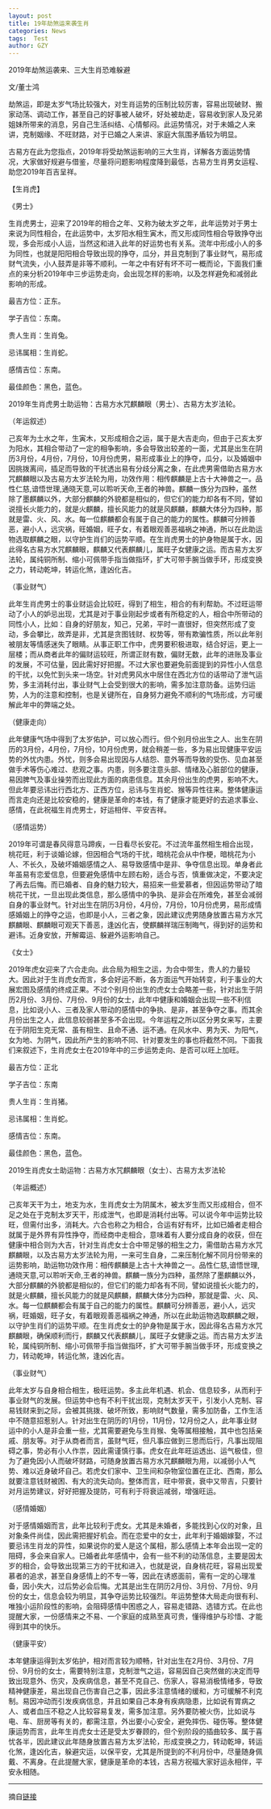 ```yaml
---
layout: post
title: 19年劫煞运来袭生肖
categories: News
tags:  Test
author: GZY
---
```


2019年劫煞运袭来、三大生肖恐难躲避

文/董士鸿

劫煞运，即是太岁气场比较强大，对生肖运势的压制比较厉害，容易出现破财、搬家动荡、调动工作，甚至自己的好事被人破坏，好处被劫走，容易收到家人及兄弟姐妹所带来的消息，另自己生活纠结、心情郁闷。此运势情况，对于未婚之人来讲，克制姻缘、不旺财路，对于已婚之人来讲、家庭大氛围矛盾较为明显。

古易方在此为您指点，2019年将受劫煞运影响的三大生肖，详解各方面运势情况，大家做好规避与借鉴，尽量将问题影响程度降到最低，古易方生肖男女运程、助您2019年百吉呈祥。

【生肖虎】

《男士》

生肖虎男士，迎来了2019年的相合之年、又称为破太岁之年，此年运势对于男士来说为同性相合，在此运势中，太岁阳水相生寅木，而又形成同性相合导致挣夺出现，多会形成小人运，当然这和进入此年的好运势也有关系。流年中形成小人的多为同性，也就是阳阳相合导致出现的挣夺，瓜分，并且克制到了事业财气，易形成财气流失，小人鼓弄是非等不顺利。一年之中有好有坏不可一概而论，下面我们重点的来分析2019年中三步运势走向，会出现怎样的影响，以及怎样避免和减弱此影响的形成。

最吉方位：正东。

学子吉位：东南。

贵人生肖：生肖兔。

忌讳属相：生肖蛇。

感情吉位：东南。

最佳颜色：黑色，蓝色。

2019年生肖虎男士助运物：古易方水咒麒麟眼（男士）、古易方太岁法轮。

（年运叙述）

己亥年为土水之年，生寅木，又形成相合之运，属于是大吉走向，但由于己亥太岁为阳水，其相合带动了一定的相争影响，多会导致出较差的一面，尤其是出生在阴历3月份，4月份，7月份，10月份虎男，易形成事业上的挣夺，瓜分，以及婚姻中因挑拨离间，插足而导致的干扰透出易有分歧分离之象，在此虎男需借助古易方水咒麒麟眼以及古易方太岁法轮为用，功效作用：相传麒麟是上古十大神兽之一。品性仁慈,谙悟世理,通晓天意,可以聆听天命,王者的神兽。麒麟一族分为四种，虽然除了墨麒麟以外，大部分麒麟的外貌都是相似的，但它们的能力却各有不同，譬如说擅长火能力的，就是火麒麟，擅长风能力的就是风麒麟，麒麟大体分为四种，那就是雷、火、风、水。每一位麒麟都会有属于自己的能力的属性。麒麟可分辨善恶，避小人，远灾祸，旺婚姻，旺子女，有着眼观善恶福祸之神通，所以在此助运物选取麒麟之眼，以守护生肖们的运势平顺。在生肖虎男士的护身物是属于水，因此得名古易方水咒麒麟眼，麒麟又代表麒麟儿，属旺子女健康之运。而古易方太岁法轮，属纯铜所制、缩小可佩带手指当做指环，扩大可带手腕当做手环，形成变换之力，转动乾坤，转运化煞，逢凶化吉。

（事业财气）

此年生肖虎男士的事业财运会比较旺，得到了相生，相合的有利帮助。不过旺运带动了小人的妒忌出现，尤其是对于事业刚起步或者有所稳定的人，相合中所带动的同性小人，比如：自身的好朋友，知己，兄弟，平时一直很好，但突然形成了变动，多会攀比，故弄是非，尤其是贪图钱财、权势等，带有欺骗性质，所以此年别被朋友等情感迷失了眼睛。从事正职工作中，虎男要积极进取，结合好运，更上一层楼；而从商者此年的偏财运较旺，所谓正财有数，偏财无数，此年的进账及事业的发展，不可估量，因此需好好把握。不过大家也要避免前面提到的异性小人信息的干扰，以免忙到头来一场空。针对虎男风水中居住在西北方位的话带动了泄气运势，多主消耗付出，事业财气上会受到很大的影响，需多加注意防备。运势归运势，人为的注意和控制，也是关键所在，自身努力避免不顺利的气场形成，方可缓解此年中的弊端之处。

（健康走向）

此年健康气场中得到了太岁佑护，可以放心而行。但个别月份出生之人、出生在阴历的3月份，4月份，7月份，10月份虎男，就会稍差一些，多为易出现健康平安运势的外忧内患。外忧，则多会易出现因与人结怨、意外等而导致的受伤、见血甚至做手术等伤心难过、悲观之事。内患，则多要注意头部、情绪及心脏部位的健康，易因脾气及事业操劳而出现此方面的病患信息。其余月份出生的虎男，影响不大。但此年要忌讳出行西北方、正西方位，忌讳与生肖蛇、猴等异性往来。整体健康运而言走向还是比较安稳的，健康是革命的本钱，有了健康才能更好的去追求事业、感情，在此祝福生肖虎男士，好运相伴、平安吉祥。

（感情运势）

2019年可谓是春风得意马蹄疾，一日看尽长安花。不过流年虽然相生相合出现，桃花旺，利于谈婚论嫁，但因相合气场的干扰，暗桃花会从中作梗，暗桃花为小人、不长久，及破坏婚姻感情之人、易导致感情中是非、争夺信息出现。单身者此年虽易有恋爱信息，但要避免感情中左顾右盼，适合与否，慎重做决定，不要决定了再去后悔。而已婚者、自身的魅力较大，易招来一些爱慕者，但因运势带动了暗桃花干扰，一旦出现此类信息，那么感情中的争执、是非会在所难免，甚至会减弱自身的事业财气。针对出生在阴历3月份，4月份，7月份，10月份虎男，易形成情感婚姻上的挣夺之运，也即是小人，三者之象，因此建议虎男随身放置古易方水咒麒麟眼、麒麟眼可观天下善恶，逢凶化吉，使麒麟祥瑞压制晦气，得到好的运势和避讳。近身安放，开解霉运、躲避外运影响自己。

《女士》

2019年虎女迎来了六合走向。此合局为相生之运，为合中带生，贵人的力量较大。因此对于生肖虎女而言，多会好运不断，各方面运气开始转变，利于事业的大展宏图及感情的终成正果。不过个别月份出生的虎女士会略差一些，针对出生于阴历2月份、3月份、7月份、9月份的女士，此年中健康和婚姻会出现一些不利信息，比如说小人、三者及家人带动的感情中的争执、是非，甚至争夺之事。而其余月份出生之人，此信息较弱甚至多不会出现。今年运程之所以区分男女来写，主要在于阴阳生克无常、虽有相生、且命不通、运不通。在风水中、男为天、为阳气，女为地、为阴气，因此所产生的影响不同、针对要发生的事也将截然不同。下面我们来叙述下，生肖虎女士在2019年中的三步运势走向、是否可以旺上加旺。

最吉方位：正北

学子吉位：东南

贵人生肖：生肖猪。

忌讳属相：生肖蛇。

感情吉位：东南。

最佳颜色：黑色，蓝色。

2019生肖虎女士助运物：古易方水咒麒麟眼（女士）、古易方太岁法轮

（年运概述）

己亥年天干为土，地支为水，生肖虎女士为阴属木，被太岁生而又形成相合，但不足之处在于克制太岁天干，形成泄气，也即是消耗付出等。可以说今年中运势比较旺，但需付出多，消耗大。六合也称之为相合，合运有好有坏，比如已婚者走相合就属于是外界有异性挣夺，而经商中走相合，意味着有人要分成自身的收获，但在健康中相合则为大吉，针对生肖虎女士合中带足够的相生之力，需借助古易方水咒麒麟眼，以及古易方太岁法轮为用，一来可生自身，二来压制化解不同月份带来的运势影响，助运物功效作用：相传麒麟是上古十大神兽之一。品性仁慈,谙悟世理,通晓天意,可以聆听天命,王者的神兽。麒麟一族分为四种，虽然除了墨麒麟以外，大部分麒麟的外貌都是相似的，但它们的能力却各有不同，譬如说擅长火能力的，就是火麒麟，擅长风能力的就是风麒麟，麒麟大体分为四种，那就是雷、火、风、水。每一位麒麟都会有属于自己的能力的属性。麒麟可分辨善恶，避小人，远灾祸，旺婚姻，旺子女，有着眼观善恶福祸之神通，所以在此助运物选取麒麟之眼，以守护生肖们的运势平顺。在生肖虎女士的护身物是属于水，因此得名古易方水咒麒麟眼，确保顺利而行，麒麟又代表麒麟儿，属旺子女健康之运。而古易方太岁法轮，属纯铜所制、缩小可佩带手指当做指环，扩大可带手腕当做手环，形成变换之力，转动乾坤，转运化煞，逢凶化吉。

（事业财气）

此年太岁与自身相合相生，极旺运势。多主此年机遇、机会、信息较多，从而利于事业财气的发展。但运势中也有不利干扰出现，克制太岁天干，引发小人克制、容易钱财来到之际，会被其挑拨、破坏所致，影响财气数量，需多加防备，工作生活中不随意招惹别人。针对出生在阴历的1月份，11月份，12月份之人，此年事业财运中的小人是非会重一些，尤其需要避免与生肖猴、兔等属相接触，其中也包括亲戚、朋友等。对于从商者而言，虽财气旺，但凡事应做到三思而后行，凡事出现阻碍之事，势必有小人作祟，因此需谨慎行事。虎女在此年旺运透出、运气极佳，但为了避免因小人而破坏财路，可随身放置古易方水咒麒麟眼为用，以减弱小人气势、难以近身破坏自己。若虎女们家中、卫生间和杂物室位置在正北、西南，那么就要注意钱财被困、有大的流失动向。整体而言，旺中带衰，衰中又带吉，只要针对月运势建议，好好把握及提防，可有利于将衰运减弱，增强旺运。

（感情婚姻）

对于感情婚姻而言，此年比较利于虎女。尤其是未婚者，多能找到心仪的对象，且对象条件尚佳，因此需把握好机会。而在恋爱中的女士，此年利于婚姻嫁娶，不过要忌讳生肖龙的异性，如果说你的爱人是这个属相，那么感情上本年会出现一定的阻碍，多会来自家人。已婚者此年感情中，会有一些不利的动荡信息，主要是因太岁的相合，会导致出现第三方的干扰和进入，也就是说，自身桃花旺，容易出现爱慕者的追求，甚至自身感情上的不专一等，因此在诱惑面前，需有一定的心理准备，因小失大，过后势必会后悔。尤其是出生在阴历2月份、3月份、7月份、9月份的女士，信息会较为明显，其争夺运势比较强烈。年运势整体大局走向很有利、唯独小运阶段性的影响，会阻碍感情中困惑之人，容易走错路、选错方式。在此也提醒大家，一份感情来之不易、一个家庭的成熟至真可贵，懂得维护与珍惜、才能得到其中的快乐。

（健康平安）

本年健康运得到太岁佑护，相对而言较为顺畅，针对出生在2月份、3月份、7月份、9月份的女士，需要特别注意，克制泄气之运，容易因自己突然做的决定而导致出现意外、伤灾，及疾病信息，甚至不克自己、伤家人，容易消极情绪多，导致精神健康差，易出现自己伤害自己之事，因此多注意情绪的缓和，方可缓解不利克制。易因冲动而引发疾病信息，并且如果自己本身有疾病隐患，比如说有胃病之人、或者血压不稳之人比较容易复发，需多加注意。另外要防被火伤，比如说与电、车、厨房等有关的，都需注意，外出要小心安全，避免摔伤、碰伤等。整体健康运势而言，此年生肖虎女士还是受太岁眷顾的，但个别阶段的插曲较多、属于喜忧各半，因此建议此年随身放置古易方太岁法轮，形成变换之力，转动乾坤，转运化煞，逢凶化吉，躲避灾运，以保平安，尤其是所提到的不利月份中，尽量随身佩戴、不离身。在此提醒大家，健康是革命的本钱，古易方祝福大家好运永相伴，平安永相随。

*****

摘自[链接](http://astro.fashion.qq.com/a/20190107/000804.htm)